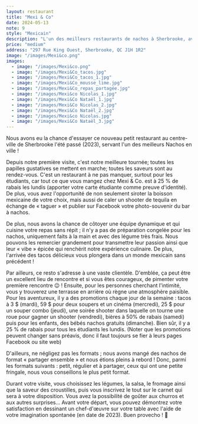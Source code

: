 ```yaml
---
layout: restaurant
title: "Mexi & Co"
date: 2024-05-13
note: 9
style: "Mexicain"
description: "L'un des meilleurs restaurants de nachos à Sherbrooke, avec une ambiance festive et des promotions alléchantes !"
price: "medium"
address: "297 Rue King Ouest, Sherbrooke, QC J1H 1R2"
image: "/images/Mexi&co.png"
images:
  - image: "/images/Mexi&co.png"
  - image: "/images/Mexi&Co_tacos.jpg"
  - image: "/images/Mexi&Co_tacos_1.jpg"
  - image: "/images/Mexi&Co_mousse_lime.jpg"
  - image: "/images/Mexi&Co_repas_partagée.jpg"
  - image: "/images/Mexi&co Nicolas_1.jpg"
  - image: "/images/Mexi&Co Nataël_1.jpg"
  - image: "/images/Mexi&Co Nicolas_2.jpg"
  - image: "/images/Mexi&Co Nataël_2.jpg"
  - image: "/images/Mexi&co Nicolas.jpg"
  - image: "/images/Mexi&Co Nataël_3.jpg"
---
```


Nous avons eu la chance d'essayer ce nouveau petit restaurant au centre-ville de Sherbrooke l'été passé (2023), servant l'un des meilleurs Nachos en ville !

Depuis notre première visite, c'est notre meilleure tournée; toutes les papilles gustatives se mettent en marche; toutes les saveurs sont au rendez-vous. C'est un restaurant à ne pas manquer, surtout pour les étudiants, car tout ce que vous mangez chez Mexi & Co. est à 25 % de rabais les lundis (apporter votre carte étudiante comme preuve d'identité). De plus, vous avez l'opportunité de non seulement siroter la boisson mexicaine de votre choix, mais aussi de caler un shooter de tequila en échange de « taguer » et publier sur Facebook votre photo-souvenir du bar à nachos. 

De plus, nous avons la chance de côtoyer une équipe dynamique et qui cuisine votre repas sans répit ; il n'y a pas de préparation congelée pour les nachos, uniquement faits à la main et avec des légume très frais. Nous pouvons les remercier grandement pour transmettre leur passion ainsi que leur « vibe » épicée qui renchérit notre expérience culinaire. De plus, l'arrivée des tacos délicieux vous plongera dans un monde mexicain sans précédent !

Par ailleurs, ce resto s'adresse à une vaste clientèle. D'emblée, ça peut être un excellent lieu de rencontre et si vous êtes courageux, de pimenter votre première rencontre 😉 ! Ensuite, pour les personnes cherchant l'intimité, vous y trouverez une terrasse en arrière où règne une atmosphère paisible. Pour les aventureux, il y a des promotions chaque jour de la semaine : tacos à 3 $ (mardi), 59 $ pour deux soupers et un cinéma (mercredi), 25 $ pour un souper combo (jeudi), une soirée shooter dans laquelle on tourne une roue pour gagner un shooter (vendredi), bières à 50% de rabais (samedi) puis pour les enfants, des bébés nachos gratuits (dimanche). Bien sûr, il y a 25 % de rabais pour tous les étudiants les lundis. (Noter que les promotions peuvent changer sans préavis, donc il faut toujours se fier à leurs pages Facebook ou site web)

D'ailleurs, ne négligez pas les formats ; nous avons mangé des nachos de format « partager ensemble » et nous étions pleins à rebord ! Donc, parmi les formats suivants : petit, régulier et à partager, ceux qui ont une petite fringale, nous vous conseillons le plus petit format.

Durant votre visite, vous choisissez les légumes, la salsa, le fromage ainsi que la saveur des croustilles, puis vous inscrivez le tout sur le carnet qui sera à votre disposition. Vous avez la possibilité de goûter aux churros et aux autres surprises… Avant votre départ, vous pouvez démontrez votre satisfaction en dessinant un chef-d'œuvre sur votre table avec l'aide de votre imagination spontanée (en date de 2023). Buen provecho ! 🙂 